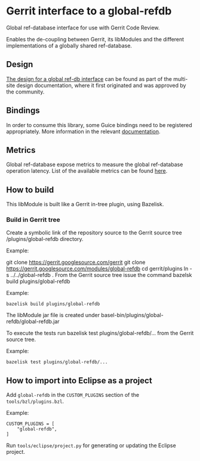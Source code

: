 # Gerrit interface to a global-refdb

Global ref-database interface for use with Gerrit Code Review.

Enables the de-coupling between Gerrit, its libModules and the different
implementations of a globally shared ref-database.

## Design

[The design for a global ref-db interface](https://gerrit.googlesource.com/plugins/multi-site/+/refs/heads/master/DESIGN.md#global-ref_db-plugin)
can be found as part of the multi-site design documentation, where it first
originated and was approved by the community.

## Bindings

In order to consume this library, some Guice bindings need to be registered
appropriately. More information in the relevant [documentation](./bindings.md).

## Metrics

Global ref-database expose metrics to measure the global ref-database operation latency.
List of the available metrics can be found [here](./metrics.md).

## How to build

This libModule is built like a Gerrit in-tree plugin, using Bazelisk.

### Build in Gerrit tree

Create a symbolic link of the repository source to the Gerrit source tree /plugins/global-refdb directory.

Example:

git clone https://gerrit.googlesource.com/gerrit
git clone https://gerrit.googlesource.com/modules/global-refdb
cd gerrit/plugins
ln -s ../../global-refdb .
From the Gerrit source tree issue the command bazelsk build plugins/global-refdb

Example:

```
bazelisk build plugins/global-refdb
```

The libModule jar file is created under basel-bin/plugins/global-refdb/global-refdb.jar

To execute the tests run bazelisk test plugins/global-refdb/... from the Gerrit source tree.

Example:

```
bazelisk test plugins/global-refdb/...
```

## How to import into Eclipse as a project

Add `global-refdb` in the `CUSTOM_PLUGINS` section of the `tools/bzl/plugins.bzl`.

Example:

```
CUSTOM_PLUGINS = [
    "global-refdb",
]
```

Run `tools/eclipse/project.py` for generating or updating the Eclipse project.